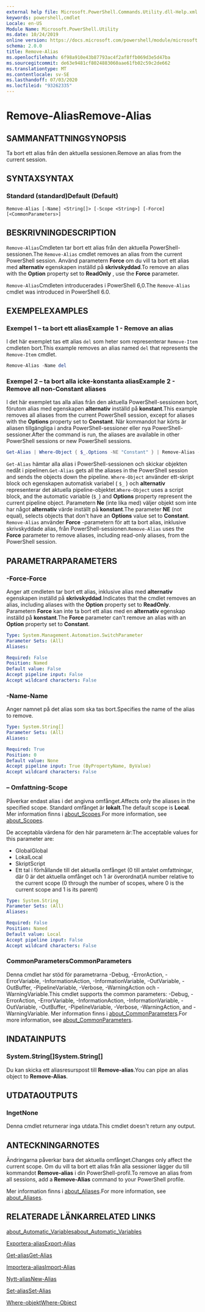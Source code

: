 ```yaml
---
external help file: Microsoft.PowerShell.Commands.Utility.dll-Help.xml
keywords: powershell,cmdlet
Locale: en-US
Module Name: Microsoft.PowerShell.Utility
ms.date: 10/24/2019
online version: https://docs.microsoft.com/powershell/module/microsoft.powershell.utility/remove-alias?view=powershell-7&WT.mc_id=ps-gethelp
schema: 2.0.0
title: Remove-Alias
ms.openlocfilehash: 6f98a910e43b87793ac4f2af8ffb069d3e5d47ba
ms.sourcegitcommit: de63e9481cf8024883060aae61fb02c59c2de662
ms.translationtype: MT
ms.contentlocale: sv-SE
ms.lasthandoff: 07/03/2020
ms.locfileid: "93262335"
---
```

# <span data-ttu-id="a9957-103">Remove-Alias</span><span class="sxs-lookup"><span data-stu-id="a9957-103">Remove-Alias</span></span>

## <span data-ttu-id="a9957-104">SAMMANFATTNING</span><span class="sxs-lookup"><span data-stu-id="a9957-104">SYNOPSIS</span></span>
<span data-ttu-id="a9957-105">Ta bort ett alias från den aktuella sessionen.</span><span class="sxs-lookup"><span data-stu-id="a9957-105">Remove an alias from the current session.</span></span>

## <span data-ttu-id="a9957-106">SYNTAX</span><span class="sxs-lookup"><span data-stu-id="a9957-106">SYNTAX</span></span>

### <span data-ttu-id="a9957-107">Standard (standard)</span><span class="sxs-lookup"><span data-stu-id="a9957-107">Default (Default)</span></span>

```
Remove-Alias [-Name] <String[]> [-Scope <String>] [-Force] [<CommonParameters>]
```

## <span data-ttu-id="a9957-108">BESKRIVNING</span><span class="sxs-lookup"><span data-stu-id="a9957-108">DESCRIPTION</span></span>

<span data-ttu-id="a9957-109">`Remove-Alias`Cmdleten tar bort ett alias från den aktuella PowerShell-sessionen.</span><span class="sxs-lookup"><span data-stu-id="a9957-109">The `Remove-Alias` cmdlet removes an alias from the current PowerShell session.</span></span> <span data-ttu-id="a9957-110">Använd parametern **Force** om du vill ta bort ett alias med **alternativ** egenskapen inställd på **skrivskyddad**.</span><span class="sxs-lookup"><span data-stu-id="a9957-110">To remove an alias with the **Option** property set to **ReadOnly** , use the **Force** parameter.</span></span>

<span data-ttu-id="a9957-111">`Remove-Alias`Cmdleten introducerades i PowerShell 6,0.</span><span class="sxs-lookup"><span data-stu-id="a9957-111">The `Remove-Alias` cmdlet was introduced in PowerShell 6.0.</span></span>

## <span data-ttu-id="a9957-112">EXEMPEL</span><span class="sxs-lookup"><span data-stu-id="a9957-112">EXAMPLES</span></span>

### <span data-ttu-id="a9957-113">Exempel 1 – ta bort ett alias</span><span class="sxs-lookup"><span data-stu-id="a9957-113">Example 1 - Remove an alias</span></span>

<span data-ttu-id="a9957-114">I det här exemplet tas ett alias `del` som heter som representerar `Remove-Item` cmdleten bort.</span><span class="sxs-lookup"><span data-stu-id="a9957-114">This example removes an alias named `del` that represents the `Remove-Item` cmdlet.</span></span>

```powershell
Remove-Alias -Name del
```

### <span data-ttu-id="a9957-115">Exempel 2 – ta bort alla icke-konstanta alias</span><span class="sxs-lookup"><span data-stu-id="a9957-115">Example 2 - Remove all non-Constant aliases</span></span>

<span data-ttu-id="a9957-116">I det här exemplet tas alla alias från den aktuella PowerShell-sessionen bort, förutom alias med egenskapen **alternativ** inställd på **konstant**.</span><span class="sxs-lookup"><span data-stu-id="a9957-116">This example removes all aliases from the current PowerShell session, except for aliases with the **Options** property set to **Constant**.</span></span> <span data-ttu-id="a9957-117">När kommandot har körts är aliasen tillgängliga i andra PowerShell-sessioner eller nya PowerShell-sessioner.</span><span class="sxs-lookup"><span data-stu-id="a9957-117">After the command is run, the aliases are available in other PowerShell sessions or new PowerShell sessions.</span></span>

```powershell
Get-Alias | Where-Object { $_.Options -NE "Constant" } | Remove-Alias -Force
```

<span data-ttu-id="a9957-118">`Get-Alias` hämtar alla alias i PowerShell-sessionen och skickar objekten nedåt i pipelinen.</span><span class="sxs-lookup"><span data-stu-id="a9957-118">`Get-Alias` gets all the aliases in the PowerShell session and sends the objects down the pipeline.</span></span>
<span data-ttu-id="a9957-119">`Where-Object` använder ett-skript block och egenskapen automatisk variabel ( `$_` ) och **alternativ** representerar det aktuella pipeline-objektet.</span><span class="sxs-lookup"><span data-stu-id="a9957-119">`Where-Object` uses a script block, and the automatic variable (`$_`) and **Options** property represent the current pipeline object.</span></span> <span data-ttu-id="a9957-120">Parametern **Ne** (inte lika med) väljer objekt som inte har något **alternativ** värde inställt på **konstant**.</span><span class="sxs-lookup"><span data-stu-id="a9957-120">The parameter **NE** (not equal), selects objects that don't have an **Options** value set to **Constant**.</span></span> <span data-ttu-id="a9957-121">`Remove-Alias` använder **Force** -parametern för att ta bort alias, inklusive skrivskyddade alias, från PowerShell-sessionen.</span><span class="sxs-lookup"><span data-stu-id="a9957-121">`Remove-Alias` uses the **Force** parameter to remove aliases, including read-only aliases, from the PowerShell session.</span></span>

## <span data-ttu-id="a9957-122">PARAMETRAR</span><span class="sxs-lookup"><span data-stu-id="a9957-122">PARAMETERS</span></span>

### <span data-ttu-id="a9957-123">-Force</span><span class="sxs-lookup"><span data-stu-id="a9957-123">-Force</span></span>

<span data-ttu-id="a9957-124">Anger att cmdleten tar bort ett alias, inklusive alias med **alternativ** egenskapen inställd på **skrivskyddad**.</span><span class="sxs-lookup"><span data-stu-id="a9957-124">Indicates that the cmdlet removes an alias, including aliases with the **Option** property set to **ReadOnly**.</span></span> <span data-ttu-id="a9957-125">Parametern **Force** kan inte ta bort ett alias med en **alternativ** egenskap inställd på **konstant**.</span><span class="sxs-lookup"><span data-stu-id="a9957-125">The **Force** parameter can't remove an alias with an **Option** property set to **Constant**.</span></span>

```yaml
Type: System.Management.Automation.SwitchParameter
Parameter Sets: (All)
Aliases:

Required: False
Position: Named
Default value: False
Accept pipeline input: False
Accept wildcard characters: False
```

### <span data-ttu-id="a9957-126">-Name</span><span class="sxs-lookup"><span data-stu-id="a9957-126">-Name</span></span>

<span data-ttu-id="a9957-127">Anger namnet på det alias som ska tas bort.</span><span class="sxs-lookup"><span data-stu-id="a9957-127">Specifies the name of the alias to remove.</span></span>

```yaml
Type: System.String[]
Parameter Sets: (All)
Aliases:

Required: True
Position: 0
Default value: None
Accept pipeline input: True (ByPropertyName, ByValue)
Accept wildcard characters: False
```

### <span data-ttu-id="a9957-128">– Omfattning</span><span class="sxs-lookup"><span data-stu-id="a9957-128">-Scope</span></span>

<span data-ttu-id="a9957-129">Påverkar endast alias i det angivna omfånget.</span><span class="sxs-lookup"><span data-stu-id="a9957-129">Affects only the aliases in the specified scope.</span></span> <span data-ttu-id="a9957-130">Standard omfånget är **lokalt**.</span><span class="sxs-lookup"><span data-stu-id="a9957-130">The default scope is **Local**.</span></span> <span data-ttu-id="a9957-131">Mer information finns i [about_Scopes](../microsoft.powershell.core/about/about_scopes.md).</span><span class="sxs-lookup"><span data-stu-id="a9957-131">For more information, see [about_Scopes](../microsoft.powershell.core/about/about_scopes.md).</span></span>

<span data-ttu-id="a9957-132">De acceptabla värdena för den här parametern är:</span><span class="sxs-lookup"><span data-stu-id="a9957-132">The acceptable values for this parameter are:</span></span>

- <span data-ttu-id="a9957-133">Global</span><span class="sxs-lookup"><span data-stu-id="a9957-133">Global</span></span>
- <span data-ttu-id="a9957-134">Lokal</span><span class="sxs-lookup"><span data-stu-id="a9957-134">Local</span></span>
- <span data-ttu-id="a9957-135">Skript</span><span class="sxs-lookup"><span data-stu-id="a9957-135">Script</span></span>
- <span data-ttu-id="a9957-136">Ett tal i förhållande till det aktuella omfånget (0 till antalet omfattningar, där 0 är det aktuella omfånget och 1 är överordnat)</span><span class="sxs-lookup"><span data-stu-id="a9957-136">A number relative to the current scope (0 through the number of scopes, where 0 is the current scope and 1 is its parent)</span></span>

```yaml
Type: System.String
Parameter Sets: (All)
Aliases:

Required: False
Position: Named
Default value: Local
Accept pipeline input: False
Accept wildcard characters: False
```

### <span data-ttu-id="a9957-137">CommonParameters</span><span class="sxs-lookup"><span data-stu-id="a9957-137">CommonParameters</span></span>

<span data-ttu-id="a9957-138">Denna cmdlet har stöd för parametrarna -Debug, -ErrorAction, -ErrorVariable, -InformationAction, -InformationVariable, -OutVariable, -OutBuffer, -PipelineVariable, -Verbose, -WarningAction och -WarningVariable.</span><span class="sxs-lookup"><span data-stu-id="a9957-138">This cmdlet supports the common parameters: -Debug, -ErrorAction, -ErrorVariable, -InformationAction, -InformationVariable, -OutVariable, -OutBuffer, -PipelineVariable, -Verbose, -WarningAction, and -WarningVariable.</span></span> <span data-ttu-id="a9957-139">Mer information finns i [about_CommonParameters](https://go.microsoft.com/fwlink/?LinkID=113216).</span><span class="sxs-lookup"><span data-stu-id="a9957-139">For more information, see [about_CommonParameters](https://go.microsoft.com/fwlink/?LinkID=113216).</span></span>

## <span data-ttu-id="a9957-140">INDATA</span><span class="sxs-lookup"><span data-stu-id="a9957-140">INPUTS</span></span>

### <span data-ttu-id="a9957-141">System.String[]</span><span class="sxs-lookup"><span data-stu-id="a9957-141">System.String[]</span></span>

<span data-ttu-id="a9957-142">Du kan skicka ett aliasresurspost till **Remove-alias**.</span><span class="sxs-lookup"><span data-stu-id="a9957-142">You can pipe an alias object to **Remove-Alias**.</span></span>

## <span data-ttu-id="a9957-143">UTDATA</span><span class="sxs-lookup"><span data-stu-id="a9957-143">OUTPUTS</span></span>

### <span data-ttu-id="a9957-144">Inget</span><span class="sxs-lookup"><span data-stu-id="a9957-144">None</span></span>

<span data-ttu-id="a9957-145">Denna cmdlet returnerar inga utdata.</span><span class="sxs-lookup"><span data-stu-id="a9957-145">This cmdlet doesn't return any output.</span></span>

## <span data-ttu-id="a9957-146">ANTECKNINGAR</span><span class="sxs-lookup"><span data-stu-id="a9957-146">NOTES</span></span>

<span data-ttu-id="a9957-147">Ändringarna påverkar bara det aktuella omfånget.</span><span class="sxs-lookup"><span data-stu-id="a9957-147">Changes only affect the current scope.</span></span> <span data-ttu-id="a9957-148">Om du vill ta bort ett alias från alla sessioner lägger du till kommandot **Remove-alias** i din PowerShell-profil.</span><span class="sxs-lookup"><span data-stu-id="a9957-148">To remove an alias from all sessions, add a **Remove-Alias** command to your PowerShell profile.</span></span>

<span data-ttu-id="a9957-149">Mer information finns i [about_Aliases](../microsoft.powershell.core/about/about_aliases.md).</span><span class="sxs-lookup"><span data-stu-id="a9957-149">For more information, see [about_Aliases](../microsoft.powershell.core/about/about_aliases.md).</span></span>

## <span data-ttu-id="a9957-150">RELATERADE LÄNKAR</span><span class="sxs-lookup"><span data-stu-id="a9957-150">RELATED LINKS</span></span>

[<span data-ttu-id="a9957-151">about_Automatic_Variables</span><span class="sxs-lookup"><span data-stu-id="a9957-151">about_Automatic_Variables</span></span>](../Microsoft.PowerShell.Core/About/about_Automatic_Variables.md)

[<span data-ttu-id="a9957-152">Exportera-alias</span><span class="sxs-lookup"><span data-stu-id="a9957-152">Export-Alias</span></span>](Export-Alias.md)

[<span data-ttu-id="a9957-153">Get-alias</span><span class="sxs-lookup"><span data-stu-id="a9957-153">Get-Alias</span></span>](Get-Alias.md)

[<span data-ttu-id="a9957-154">Importera-alias</span><span class="sxs-lookup"><span data-stu-id="a9957-154">Import-Alias</span></span>](Import-Alias.md)

[<span data-ttu-id="a9957-155">Nytt-alias</span><span class="sxs-lookup"><span data-stu-id="a9957-155">New-Alias</span></span>](New-Alias.md)

[<span data-ttu-id="a9957-156">Set-alias</span><span class="sxs-lookup"><span data-stu-id="a9957-156">Set-Alias</span></span>](Set-Alias.md)

[<span data-ttu-id="a9957-157">Where-objekt</span><span class="sxs-lookup"><span data-stu-id="a9957-157">Where-Object</span></span>](../Microsoft.PowerShell.Core/Where-Object.md)
